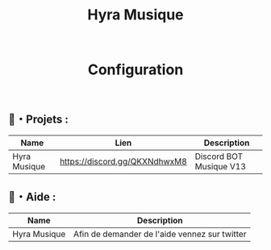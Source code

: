 <h1 align="center">Hyra Musique</h1>
<br>

<h1 align="center">Configuration</h1>
<br>

  ## 🚩・Projets :
  | Name             | Lien                              | Description                                                            |
  |------------------|-----------------------------------|------------------------------------------------------------------------|
  | Hyra Musique     | https://discord.gg/QKXNdhwxM8     | Discord BOT Musique V13                                              |
  
  
  ## 🌴・Aide :
  | Name             | Description                                       |
  |------------------|---------------------------------------------------|
  | Hyra Musique     | Afin de demander de l'aide vennez sur twitter     |
